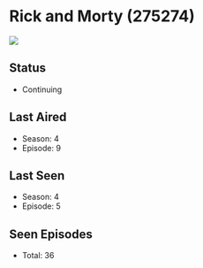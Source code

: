 # Rick and Morty (275274)

<img src="https://dg31sz3gwrwan.cloudfront.net/poster/275274/986818-0-optimized.jpg" />

## Status
* Continuing
## Last Aired
* Season: 4
* Episode: 9
## Last Seen
* Season: 4
* Episode: 5
## Seen Episodes
* Total: 36
